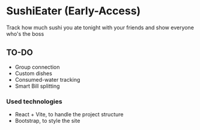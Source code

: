 # SushiEater (Early-Access)

Track how much sushi you ate tonight with your friends and show everyone who's the boss

## TO-DO

- Group connection
- Custom dishes
- Consumed-water tracking
- Smart Bill splitting

### Used technologies

- React + Vite, to handle the project structure
- Bootstrap, to style the site

